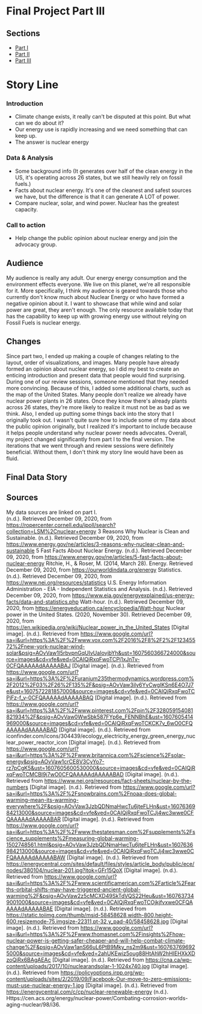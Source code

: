 # Final Project Part III

## Sections
* [Part I](https://stburke-cmu.github.io/burke-samantha-portfolio/final_project_SamanthaBurke)
* [Part II](https://stburke-cmu.github.io/burke-samantha-portfolio/final_project_partII)
* [Part III](https://carnegiemellon.shorthandstories.com/rethinkenergy/index.html)

# Story Line
### Introduction
* Climate change exists, it really can't be disputed at this point. But what can we do about it?
* Our energy use is rapidly increasing and we need something that can keep up.
* The answer is nuclear energy
### Data & Analysis
* Some background info (It generates over half of the clean energy in the US, it's operating across 26 states, but we still heavily rely on fossil fuels.)
* Facts about nuclear energy. It's one of the cleanest and safest sources we have, but the difference is that it can generate A LOT of power.
* Compare nuclear, solar, and wind power. Nuclear has the greatest capacity.
### Call to action
* Help change the public opinion about nuclear energy and join the advocacy group.
   
## Audience
My audience is really any adult. Our energy energy consumption and the environment effects everyone. We live on this planet, we're all responsible for it.
More specifically, I think my audience is geared towards those who currently don't know much about Nuclear Energy or who have formed a negative opinion about it. I want to showcase that while wind and solar power are great, they aren't enough. The only resource available today that has the capability to keep up with growing energy use without relying on Fossil Fuels is nuclear energy.

## Changes
Since part two, I ended up making a couple of changes relating to the layout, order of visualizations, and images. 
Many people have already formed an opinion about nuclear energy, so I did my best to create an enticing introduction and present data that people would find surprising.
During one of our review sessions, someone mentioned that they needed more convincing. Because of this, I added some additional charts, such as the map of the United States. Many people don't realize we already have nuclear power plants in 26 states. Once they know there's already plants across 26 states, they're more likely to realize it must not be as bad as we think. Also, I ended up putting some things back into the story that I originally took out. I wasn't quite sure how to include some of my data about the public opinion originally, but I realized it's important to include because it helps people understand why nuclear power needs advocates. 
Overall, my project changed significantly from part I to the final version. The iterations that we went through and review sessions were definitely beneficial. Without them, I don't think my story line would have been as fluid. 

## Final Data Story

<script src="https://embed.shorthand.com/embed_9.js"></script>
<div data-shorthand-embed="carnegiemellon.shorthandstories.com/rethinkenergy/"></div>

## Sources
My data sources are linked on part I.<br>
(n.d.). Retrieved December 09, 2020, from https://ropercenter.cornell.edu/ipoll/search?collection=LSM%2Cnuclear+energy
3 Reasons Why Nuclear is Clean and Sustainable. (n.d.). Retrieved December 09, 2020, from https://www.energy.gov/ne/articles/3-reasons-why-nuclear-clean-and-sustainable
5 Fast Facts About Nuclear Energy. (n.d.). Retrieved December 09, 2020, from https://www.energy.gov/ne/articles/5-fast-facts-about-nuclear-energy
Ritchie, H., & Roser, M. (2014, March 28). Energy. Retrieved December 09, 2020, from https://ourworldindata.org/energy
Statistics. (n.d.). Retrieved December 09, 2020, from https://www.nei.org/resources/statistics
U.S. Energy Information Administration - EIA - Independent Statistics and Analysis. (n.d.). Retrieved December 09, 2020, from https://www.eia.gov/energyexplained/us-energy-facts/data-and-statistics.php
Watt-hour. (n.d.). Retrieved December 09, 2020, from https://energyeducation.ca/encyclopedia/Watt-hour
Nuclear power in the United States. (2020, November 30). Retrieved December 09, 2020, from https://en.wikipedia.org/wiki/Nuclear_power_in_the_United_States
[Digital image]. (n.d.). Retrieved from https://www.google.com/url?sa=i&url=https%3A%2F%2Fwww.vox.com%2F2016%2F8%2F2%2F12345572%2Fnew-york-nuclear-wind-solar&psig=AOvVaw1l5rbvpnGqUIvUaIovjbYh&ust=1607560366724000&source=images&cd=vfe&ved=0CAIQjRxqFwoTCPj1xJnTv-0CFQAAAAAdAAAAABAJ
[Digital image]. (n.d.). Retrieved from https://www.google.com/url?sa=i&url=https%3A%2F%2Furanium235thermodynamics.wordpress.com%2F2012%2F03%2F26%2F135%2F&psig=AOvVaw3ily6YvCwgIKSn6E4O7J7e&ust=1607572281857000&source=images&cd=vfe&ved=0CAIQjRxqFwoTCPjFz-f_v-0CFQAAAAAdAAAAABAQ
[Digital image]. (n.d.). Retrieved from https://www.google.com/url?sa=i&url=https%3A%2F%2Fwww.pinterest.com%2Fpin%2F328059154081821934%2F&psig=AOvVaw0WwSbk587FYp6e_FENNBhE&ust=1607605414969000&source=images&cd=vfe&ved=0CAIQjRxqFwoTCKCK7v_6wO0CFQAAAAAdAAAAABAD
[Digital image]. (n.d.). Retrieved from iconfinder.com/icons/304439/ecology_electricity_energy_green_energy_nuclear_power_reactor_icon
[Digital image]. (n.d.). Retrieved from https://www.google.com/url?sa=i&url=https%3A%2F%2Fwww.britannica.com%2Fscience%2Fsolar-energy&psig=AOvVaw1crCE8V3CyYo7-rz7pCgK5&ust=1607605600530000&source=images&cd=vfe&ved=0CAIQjRxqFwoTCMCBl9j7wO0CFQAAAAAdAAAAABAD
[Digital image]. (n.d.). Retrieved from https://www.nei.org/resources/fact-sheets/nuclear-by-the-numbers
[Digital image]. (n.d.). Retrieved from https://www.google.com/url?sa=i&url=https%3A%2F%2Fsnowbrains.com%2Fnoaa-does-global-warming-mean-its-warming-everywhere%2F&psig=AOvVaw3JzbQDNmaHwcTu6jteFLHn&ust=1607636984213000&source=images&cd=vfe&ved=0CAIQjRxqFwoTCJj4wc3wwe0CFQAAAAAdAAAAABAR
[Digital image]. (n.d.). Retrieved from https://www.google.com/url?sa=i&url=https%3A%2F%2Fwww.thestatesman.com%2Fsupplements%2Fscience_supplements%2Fmeasuring-global-warming-1502748561.html&psig=AOvVaw3JzbQDNmaHwcTu6jteFLHn&ust=1607636984213000&source=images&cd=vfe&ved=0CAIQjRxqFwoTCJj4wc3wwe0CFQAAAAAdAAAAABAW
[Digital image]. (n.d.). Retrieved from https://energycentral.com/sites/default/files/styles/article_body/public/ece/nodes/380104/nuclear-201.jpg?itok=GFr15QoX
[Digital image]. (n.d.). Retrieved from https://www.google.com/url?sa=i&url=https%3A%2F%2Fwww.scientificamerican.com%2Farticle%2Fearths-orbital-shifts-may-have-triggered-ancient-global-warming%2F&psig=AOvVaw2z5cMCXD49SkTdVQS22Heu&ust=1607637349001000&source=images&cd=vfe&ved=0CAIQjRxqFwoTCOjkjfvxwe0CFQAAAAAdAAAAABAE
[Digital image]. (n.d.). Retrieved from https://static.toiimg.com/thumb/msid-58458628,width-800,height-600,resizemode-75,imgsize-22311,pt-32,y_pad-40/58458628.jpg
[Digital image]. (n.d.). Retrieved from https://www.google.com/url?sa=i&url=https%3A%2F%2Fwww.thomasnet.com%2Finsights%2Fhow-nuclear-power-is-getting-safer-cheaper-and-will-help-combat-climate-change%2F&psig=AOvVaw1anS66uL6PtB9Mky_ns2m9&ust=1607637696925000&source=images&cd=vfe&ved=2ahUKEwiz5oug88HtAhW2hHIEHXkXDzoQjRx6BAgAEAc
[Digital image]. (n.d.). Retrieved from https://cna.ca/wp-content/uploads/2017/10/nuclearandsolar-1-1024x740.jpg
[Digital image]. (n.d.). Retrieved from https://policyoptions.irpp.org/wp-content/uploads/sites/2/2019/09/Facebook-Our-move-to-zero-emissions-must-use-nuclear-energy-1.jpg
[Digital image]. (n.d.). Retrieved from https://energycentral.com/c/cp/nuclear-renewable-energy
(n.d.). Https://cen.acs.org/energy/nuclear-power/Combating-corrosion-worlds-aging-nuclear/98/i36.
